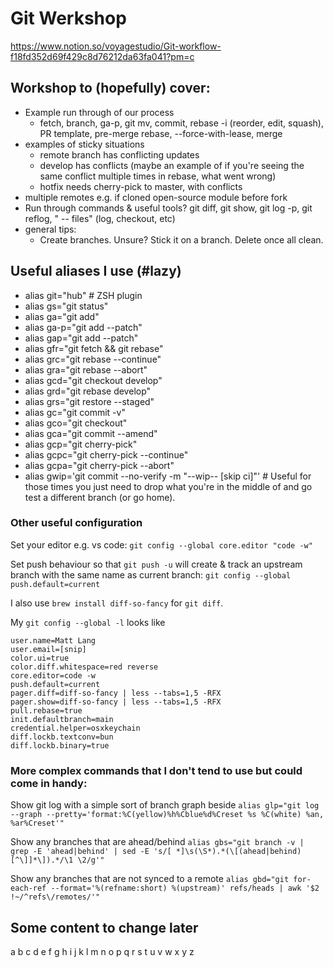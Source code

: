 # Git Werkshop

https://www.notion.so/voyagestudio/Git-workflow-f18fd352d69f429c8d76212da63fa041?pm=c

## Workshop to (hopefully) cover:
- Example run through of our process
  - fetch, branch, ga-p, git mv, commit, rebase -i (reorder, edit, squash), PR template, pre-merge rebase, --force-with-lease, merge
- examples of sticky situations
  - remote branch has conflicting updates
  - develop has conflicts (maybe an example of if you're seeing the same conflict multiple times in rebase, what went wrong)
  - hotfix needs cherry-pick to master, with conflicts
- multiple remotes e.g. if cloned open-source module before fork
- Run through commands & useful tools? git diff, git show, git log -p, git reflog, " -- files" (log, checkout, etc)
- general tips:
  - Create branches. Unsure? Stick it on a branch. Delete once all clean.

## Useful aliases I use (#lazy)

- alias git="hub" # ZSH plugin
- alias gs="git status"
- alias ga="git add"
- alias ga-p="git add --patch"
- alias gap="git add --patch"
- alias gfr="git fetch && git rebase"
- alias grc="git rebase --continue"
- alias gra="git rebase --abort"
- alias gcd="git checkout develop"
- alias grd="git rebase develop"
- alias grs="git restore --staged"
- alias gc="git commit -v"
- alias gco="git checkout"
- alias gca="git commit --amend"
- alias gcp="git cherry-pick"
- alias gcpc="git cherry-pick --continue"
- alias gcpa="git cherry-pick --abort"
- alias gwip='git commit --no-verify -m "--wip-- [skip ci]"' # Useful for those times you just need to drop what you're in the middle of and go test a different branch (or go home).

### Other useful configuration

Set your editor e.g. vs code: `git config --global core.editor "code -w"`

Set push behaviour so that `git push -u` will create & track an upstream branch with the same name as current branch: `git config --global push.default=current`

I also use `brew install diff-so-fancy` for `git diff`.

My `git config --global -l` looks like
```
user.name=Matt Lang
user.email=[snip]
color.ui=true
color.diff.whitespace=red reverse
core.editor=code -w
push.default=current
pager.diff=diff-so-fancy | less --tabs=1,5 -RFX
pager.show=diff-so-fancy | less --tabs=1,5 -RFX
pull.rebase=true
init.defaultbranch=main
credential.helper=osxkeychain
diff.lockb.textconv=bun
diff.lockb.binary=true
```

### More complex commands that I don't tend to use but could come in handy:

Show git log with a simple sort of branch graph beside
`alias glp="git log --graph --pretty='format:%C(yellow)%h%Cblue%d%Creset %s %C(white) %an, %ar%Creset'"`

Show any branches that are ahead/behind
`alias gbs="git branch -v | grep -E 'ahead|behind' | sed -E 's/[ *]\s(\S*).*(\[(ahead|behind)[^\]]*\]).*/\1 \2/g'"`

Show any branches that are not synced to a remote
`alias gbd="git for-each-ref --format='%(refname:short) %(upstream)' refs/heads | awk '$2 !~/^refs\/remotes/'"`


## Some content to change later

a
b
c
d
e
f
g
h
i
j
k
l
m
n
o
p
q
r
s
t
u
v
w
x
y
z

